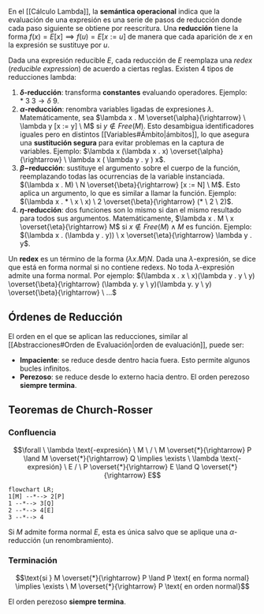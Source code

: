 En el [[Cálculo Lambda]], la **semántica operacional** indica que la evaluación de una expresión es una serie de pasos de reducción donde cada paso siguiente se obtiene por reescritura. Una **reducción** tiene la forma $f(x) = E[x] \implies f(u) = E[x := u]$ de manera que cada aparición de $x$ en la expresión se sustituye por $u$.

Dada una expresión reducible $E$, cada reducción de $E$ reemplaza una _redex_ (_reducible expression_) de acuerdo a ciertas reglas. Existen 4 tipos de reducciones lambda:

1. **$\delta$-reducción**: transforma **constantes** evaluando operadores. Ejemplo: $* \ 3 \ 3 \rightarrow \delta \ 9$.
2. **$\alpha$-reducción**: renombra variables ligadas de expresiones $\lambda$. Matemáticamente, sea $\lambda x . M \overset{\alpha}{\rightarrow} \ \lambda y [x := y] \ M$ si $y \notin Free(M)$. Esto desambigua identificadores iguales pero en distintos [[Variables#Ámbito|ámbitos]], lo que asegura una **sustitución segura** para evitar problemas en la captura de variables. Ejemplo: $\lambda x (\lambda x . x) \overset{\alpha}{\rightarrow} \ \lambda x  ( \lambda y . y ) x$.
3. **$\beta-$reducción**: sustituye el argumento sobre el cuerpo de la función, reemplazando todas las ocurrencias de la variable instanciada. $(\lambda x . M) \ N \overset{\beta}{\rightarrow} [x := N] \ M$. Esto aplica un argumento, lo que es similar a llamar la función. Ejemplo: $(\lambda x . * \ x \ x) \ 2 \overset{\beta}{\rightarrow} (* \ 2 \ 2)$.
4. **$\eta$-reducción**: dos funciones son lo mismo si dan el mismo resultado para todos sus argumentos. Matemáticamente, $\lambda x . M \ x \overset{\eta}{\rightarrow} M$ si $x \notin Free(M) \land M$ es función. Ejemplo: $(\lambda x . (\lambda y . y)) \ x \overset{\eta}{\rightarrow} \lambda y . y$.

Un **redex** es un término de la forma $(\lambda x . M) N$. Dada una $\lambda$-expresión, se dice que está en forma normal si no contiene redexs. No toda $\lambda$-expresión admite una forma normal. Por ejemplo: $(\lambda x . x \ x)(\lambda y . y \ y) \overset{\beta}{\rightarrow} (\lambda y. y \ y)(\lambda y. y \ y) \overset{\beta}{\rightarrow} \ ...$

## Órdenes de Reducción

El orden en el que se aplican las reducciones, similar al [[Abstracciones#Orden de Evaluación|orden de evaluación]], puede ser:

- **Impaciente**: se reduce desde dentro hacia fuera. Esto permite algunos bucles infinitos.
- **Perezoso**: se reduce desde lo externo hacia dentro. El orden perezoso **siempre termina**.

## Teoremas de Church-Rosser

### Confluencia

$$\forall \ \lambda \text{-expresión} \ M \ / \ M \overset{*}{\rightarrow} P \land M  \overset{*}{\rightarrow} Q \implies \exists \ \lambda \text{-expresión} \ E / \ P \overset{*}{\rightarrow} E \land Q \overset{*}{\rightarrow}  E$$

```mermaid
flowchart LR;
1[M] --*--> 2[P]
1 --*--> 3[Q]
2 --*--> 4[E]
3 --*--> 4
```

Si $M$ admite forma normal $E$, esta es única salvo que se aplique una $\alpha$-reducción (un renombramiento).

### Terminación

$$\text{si } M  \overset{*}{\rightarrow} P \land P \text{ en forma normal} \implies \exists \ M  \overset{*}{\rightarrow} P \text{ en orden normal}$$

El orden perezoso **siempre termina**.
